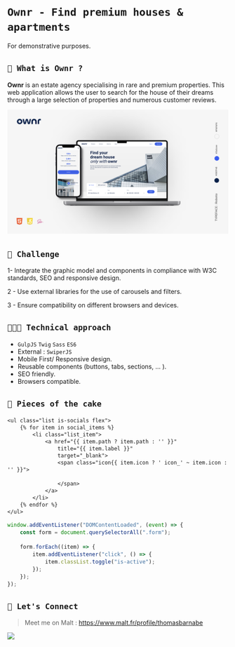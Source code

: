 # **`Ownr - Find premium houses & apartments`**

For demonstrative purposes.

## **`🔋 What is Ownr ?`**

**Ownr** is an estate agency specialising in rare and premium properties. This web application allows the user to search for the house of their dreams through a large selection of properties and numerous customer reviews.

![Mockup](assets/doc/mockup.png)

## **`🚀 Challenge`**

1- Integrate the graphic model and components in compliance with W3C standards, SEO and responsive design.

2 - Use external libraries for the use of carousels and filters.

3 - Ensure compatibility on different browsers and devices.

## **`👨🏻‍💻 Technical approach`**

-   `GulpJS` `Twig` `Sass` `ES6`
-   External : `SwiperJS`
-   Mobile First/ Responsive design.
-   Reusable components (buttons, tabs, sections, ... ).
-   SEO friendly.
-   Browsers compatible.

## **`🍰 Pieces of the cake`**

```twig
<ul class="list is-socials flex">
    {% for item in social_items %}
        <li class="list_item">
            <a href="{{ item.path ? item.path : '' }}"
                title="{{ item.label }}"
                target="_blank">
                <span class="icon{{ item.icon ? ' icon_' ~ item.icon : '' }}">

                </span>
            </a>
        </li>
    {% endfor %}
</ul>
```

```javascript
window.addEventListener("DOMContentLoaded", (event) => {
    const form = document.querySelectorAll(".form");

    form.forEach((item) => {
        item.addEventListener("click", () => {
            item.classList.toggle("is-active");
        });
    });
});
```

## **`🔗 Let's Connect`**

> Meet me on Malt : https://www.malt.fr/profile/thomasbarnabe

[![](https://img.shields.io/badge/linkedin-%230077B5.svg?&style=for-the-badge&logo=linkedin&logoColor=white0e76a8)](https://www.linkedin.com/in/thomasbarnab%C3%A9/)
